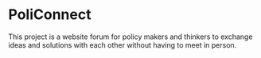 # PoliConnect

This project is a website forum for policy makers and thinkers to exchange ideas and solutions with each other without having to meet in person.
